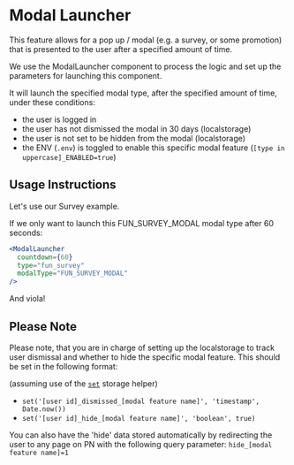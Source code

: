 # Modal Launcher

This feature allows for a pop up / modal (e.g. a survey, or some promotion) that is presented to the user after a specified amount of time.

We use the ModalLauncher component to process the logic and set up the parameters for launching this component.

It will launch the specified modal type, after the specified amount of time, under these conditions:

- the user is logged in
- the user has not dismissed the modal in 30 days (localstorage)
- the user is not set to be hidden from the modal (localstorage)
- the ENV (`.env`) is toggled to enable this specific modal feature (`[type in uppercase]_ENABLED=true`)

## Usage Instructions

Let's use our Survey example.

If we only want to launch this FUN_SURVEY_MODAL modal type after 60 seconds:

```jsx
<ModalLauncher 
  countdown={60}
  type="fun_survey"
  modalType="FUN_SURVEY_MODAL"
/>
```

And viola! 

## Please Note

Please note, that you are in charge of setting up the localstorage to track user dismissal and whether to hide the specific modal feature. This should be set in the following format:

(assuming use of the [`set`](https://git.io/vAhRx) storage helper)

- `set('[user id]_dismissed_[modal feature name]', 'timestamp', Date.now())`
- `set('[user id]_hide_[modal feature name]', 'boolean', true)`

You can also have the 'hide' data stored automatically by redirecting the user to any page on PN with the following query parameter:
`hide_[modal feature name]=1`
